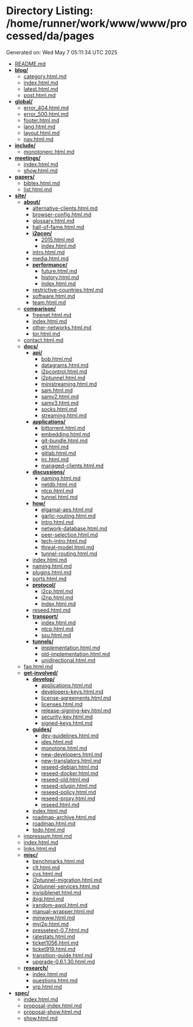 # Directory Listing: /home/runner/work/www/www/processed/da/pages
Generated on: Wed May  7 05:11:34 UTC 2025

- [README.md](README.md)
- **[blog/](blog/)**
  - [category.html.md](blog/category.html.md)
  - [index.html.md](blog/index.html.md)
  - [latest.html.md](blog/latest.html.md)
  - [post.html.md](blog/post.html.md)
- **[global/](global/)**
  - [error_404.html.md](global/error_404.html.md)
  - [error_500.html.md](global/error_500.html.md)
  - [footer.html.md](global/footer.html.md)
  - [lang.html.md](global/lang.html.md)
  - [layout.html.md](global/layout.html.md)
  - [nav.html.md](global/nav.html.md)
- **[include/](include/)**
  - [monotonerc.html.md](include/monotonerc.html.md)
- **[meetings/](meetings/)**
  - [index.html.md](meetings/index.html.md)
  - [show.html.md](meetings/show.html.md)
- **[papers/](papers/)**
  - [bibtex.html.md](papers/bibtex.html.md)
  - [list.html.md](papers/list.html.md)
- **[site/](site/)**
  - **[about/](site/about/)**
    - [alternative-clients.html.md](site/about/alternative-clients.html.md)
    - [browser-config.html.md](site/about/browser-config.html.md)
    - [glossary.html.md](site/about/glossary.html.md)
    - [hall-of-fame.html.md](site/about/hall-of-fame.html.md)
    - **[i2pcon/](site/about/i2pcon/)**
      - [2015.html.md](site/about/i2pcon/2015.html.md)
      - [index.html.md](site/about/i2pcon/index.html.md)
    - [intro.html.md](site/about/intro.html.md)
    - [media.html.md](site/about/media.html.md)
    - **[performance/](site/about/performance/)**
      - [future.html.md](site/about/performance/future.html.md)
      - [history.html.md](site/about/performance/history.html.md)
      - [index.html.md](site/about/performance/index.html.md)
    - [restrictive-countries.html.md](site/about/restrictive-countries.html.md)
    - [software.html.md](site/about/software.html.md)
    - [team.html.md](site/about/team.html.md)
  - **[comparison/](site/comparison/)**
    - [freenet.html.md](site/comparison/freenet.html.md)
    - [index.html.md](site/comparison/index.html.md)
    - [other-networks.html.md](site/comparison/other-networks.html.md)
    - [tor.html.md](site/comparison/tor.html.md)
  - [contact.html.md](site/contact.html.md)
  - **[docs/](site/docs/)**
    - **[api/](site/docs/api/)**
      - [bob.html.md](site/docs/api/bob.html.md)
      - [datagrams.html.md](site/docs/api/datagrams.html.md)
      - [i2pcontrol.html.md](site/docs/api/i2pcontrol.html.md)
      - [i2ptunnel.html.md](site/docs/api/i2ptunnel.html.md)
      - [ministreaming.html.md](site/docs/api/ministreaming.html.md)
      - [sam.html.md](site/docs/api/sam.html.md)
      - [samv2.html.md](site/docs/api/samv2.html.md)
      - [samv3.html.md](site/docs/api/samv3.html.md)
      - [socks.html.md](site/docs/api/socks.html.md)
      - [streaming.html.md](site/docs/api/streaming.html.md)
    - **[applications/](site/docs/applications/)**
      - [bittorrent.html.md](site/docs/applications/bittorrent.html.md)
      - [embedding.html.md](site/docs/applications/embedding.html.md)
      - [git-bundle.html.md](site/docs/applications/git-bundle.html.md)
      - [git.html.md](site/docs/applications/git.html.md)
      - [gitlab.html.md](site/docs/applications/gitlab.html.md)
      - [irc.html.md](site/docs/applications/irc.html.md)
      - [managed-clients.html.md](site/docs/applications/managed-clients.html.md)
    - **[discussions/](site/docs/discussions/)**
      - [naming.html.md](site/docs/discussions/naming.html.md)
      - [netdb.html.md](site/docs/discussions/netdb.html.md)
      - [ntcp.html.md](site/docs/discussions/ntcp.html.md)
      - [tunnel.html.md](site/docs/discussions/tunnel.html.md)
    - **[how/](site/docs/how/)**
      - [elgamal-aes.html.md](site/docs/how/elgamal-aes.html.md)
      - [garlic-routing.html.md](site/docs/how/garlic-routing.html.md)
      - [intro.html.md](site/docs/how/intro.html.md)
      - [network-database.html.md](site/docs/how/network-database.html.md)
      - [peer-selection.html.md](site/docs/how/peer-selection.html.md)
      - [tech-intro.html.md](site/docs/how/tech-intro.html.md)
      - [threat-model.html.md](site/docs/how/threat-model.html.md)
      - [tunnel-routing.html.md](site/docs/how/tunnel-routing.html.md)
    - [index.html.md](site/docs/index.html.md)
    - [naming.html.md](site/docs/naming.html.md)
    - [plugins.html.md](site/docs/plugins.html.md)
    - [ports.html.md](site/docs/ports.html.md)
    - **[protocol/](site/docs/protocol/)**
      - [i2cp.html.md](site/docs/protocol/i2cp.html.md)
      - [i2np.html.md](site/docs/protocol/i2np.html.md)
      - [index.html.md](site/docs/protocol/index.html.md)
    - [reseed.html.md](site/docs/reseed.html.md)
    - **[transport/](site/docs/transport/)**
      - [index.html.md](site/docs/transport/index.html.md)
      - [ntcp.html.md](site/docs/transport/ntcp.html.md)
      - [ssu.html.md](site/docs/transport/ssu.html.md)
    - **[tunnels/](site/docs/tunnels/)**
      - [implementation.html.md](site/docs/tunnels/implementation.html.md)
      - [old-implementation.html.md](site/docs/tunnels/old-implementation.html.md)
      - [unidirectional.html.md](site/docs/tunnels/unidirectional.html.md)
  - [faq.html.md](site/faq.html.md)
  - **[get-involved/](site/get-involved/)**
    - **[develop/](site/get-involved/develop/)**
      - [applications.html.md](site/get-involved/develop/applications.html.md)
      - [developers-keys.html.md](site/get-involved/develop/developers-keys.html.md)
      - [license-agreements.html.md](site/get-involved/develop/license-agreements.html.md)
      - [licenses.html.md](site/get-involved/develop/licenses.html.md)
      - [release-signing-key.html.md](site/get-involved/develop/release-signing-key.html.md)
      - [security-key.html.md](site/get-involved/develop/security-key.html.md)
      - [signed-keys.html.md](site/get-involved/develop/signed-keys.html.md)
    - **[guides/](site/get-involved/guides/)**
      - [dev-guidelines.html.md](site/get-involved/guides/dev-guidelines.html.md)
      - [ides.html.md](site/get-involved/guides/ides.html.md)
      - [monotone.html.md](site/get-involved/guides/monotone.html.md)
      - [new-developers.html.md](site/get-involved/guides/new-developers.html.md)
      - [new-translators.html.md](site/get-involved/guides/new-translators.html.md)
      - [reseed-debian.html.md](site/get-involved/guides/reseed-debian.html.md)
      - [reseed-docker.html.md](site/get-involved/guides/reseed-docker.html.md)
      - [reseed-old.html.md](site/get-involved/guides/reseed-old.html.md)
      - [reseed-plugin.html.md](site/get-involved/guides/reseed-plugin.html.md)
      - [reseed-policy.html.md](site/get-involved/guides/reseed-policy.html.md)
      - [reseed-proxy.html.md](site/get-involved/guides/reseed-proxy.html.md)
      - [reseed.html.md](site/get-involved/guides/reseed.html.md)
    - [index.html.md](site/get-involved/index.html.md)
    - [roadmap-archive.html.md](site/get-involved/roadmap-archive.html.md)
    - [roadmap.html.md](site/get-involved/roadmap.html.md)
    - [todo.html.md](site/get-involved/todo.html.md)
  - [impressum.html.md](site/impressum.html.md)
  - [index.html.md](site/index.html.md)
  - [links.html.md](site/links.html.md)
  - **[misc/](site/misc/)**
    - [benchmarks.html.md](site/misc/benchmarks.html.md)
    - [clt.html.md](site/misc/clt.html.md)
    - [cvs.html.md](site/misc/cvs.html.md)
    - [i2ptunnel-migration.html.md](site/misc/i2ptunnel-migration.html.md)
    - [i2ptunnel-services.html.md](site/misc/i2ptunnel-services.html.md)
    - [invisiblenet.html.md](site/misc/invisiblenet.html.md)
    - [jbigi.html.md](site/misc/jbigi.html.md)
    - [jrandom-awol.html.md](site/misc/jrandom-awol.html.md)
    - [manual-wrapper.html.md](site/misc/manual-wrapper.html.md)
    - [minwww.html.md](site/misc/minwww.html.md)
    - [myi2p.html.md](site/misc/myi2p.html.md)
    - [pressetext-0.7.html.md](site/misc/pressetext-0.7.html.md)
    - [ratestats.html.md](site/misc/ratestats.html.md)
    - [ticket1056.html.md](site/misc/ticket1056.html.md)
    - [ticket919.html.md](site/misc/ticket919.html.md)
    - [transition-guide.html.md](site/misc/transition-guide.html.md)
    - [upgrade-0.6.1.30.html.md](site/misc/upgrade-0.6.1.30.html.md)
  - **[research/](site/research/)**
    - [index.html.md](site/research/index.html.md)
    - [questions.html.md](site/research/questions.html.md)
    - [vrp.html.md](site/research/vrp.html.md)
- **[spec/](spec/)**
  - [index.html.md](spec/index.html.md)
  - [proposal-index.html.md](spec/proposal-index.html.md)
  - [proposal-show.html.md](spec/proposal-show.html.md)
  - [show.html.md](spec/show.html.md)
